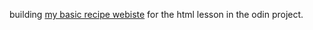 building <a href="https://kojokwakye.github.io/odin-recipes/">my basic recipe webiste</a> for the html lesson in the odin project. 
